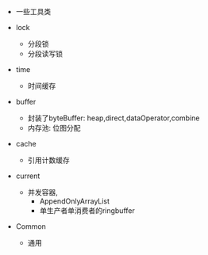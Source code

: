 ﻿- 一些工具类

- lock 
	- 分段锁
	- 分段读写锁
- time 
	- 时间缓存
- buffer 
	- 封装了byteBuffer: heap,direct,dataOperator,combine
	- 内存池: 位图分配
- cache
	- 引用计数缓存
- current
	- 并发容器,
		- AppendOnlyArrayList
		- 单生产者单消费者的ringbuffer
- Common
	- 通用